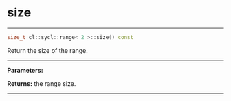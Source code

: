 # size

---

```cpp
size_t cl::sycl::range< 2 >::size() const
```


Return the size of the range. 


---
**Parameters:**

**Returns:** the range size. 

---
